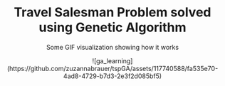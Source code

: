 <h1 align="center">Travel Salesman Problem solved using Genetic Algorithm</h1>
<p align="center">Some GIF visualization showing how it works
<p align="center">
  ![ga_learning](https://github.com/zuzannabrauer/tspGA/assets/117740588/fa535e70-4ad8-4729-b7d3-2e3f2d085bf5)
</p>
